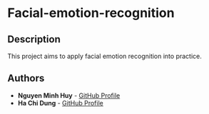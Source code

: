 # Facial-emotion-recognition

## Description
This project aims to apply facial emotion recognition into practice.

## Authors
- **Nguyen Minh Huy** - [GitHub Profile](https://github.com/minhhuyng21)
- **Ha Chi Dung** - [GitHub Profile](https://github.com/HaDungx)
